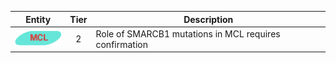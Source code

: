 |Entity|Tier|Description              |
|:----:|:----:|------------------------------|
|![MCL](images/icons/MCL_tier2.png) | 2 | Role of SMARCB1 mutations in MCL requires confirmation|
